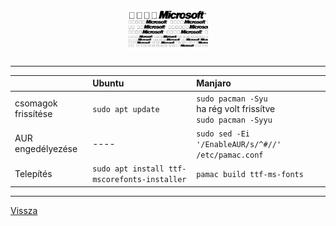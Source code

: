 <h1 align="center">
<img src="../.pictures/ms-fonts.png" alt="microsoft fonts" width=128 />
</h1>

---

|      | Ubuntu | Manjaro |
| :--- | :----- | :------ |
| csomagok frissítése | ```sudo apt update``` | ```sudo pacman -Syu```<br>ha rég volt frissítve<br>```sudo pacman -Syyu``` |
| AUR engedélyezése | ---- | ```sudo sed -Ei '/EnableAUR/s/^#//' /etc/pamac.conf``` |
| Telepítés | ```sudo apt install ttf-mscorefonts-installer``` | ```pamac build ttf-ms-fonts``` |

---

[Vissza](../README.md)

